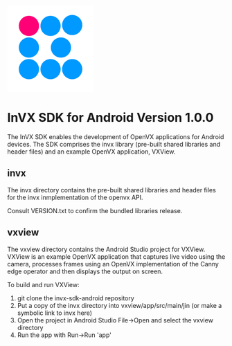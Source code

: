 ![invx](mwv-invx.png)

InVX SDK for Android Version 1.0.0
==================================

The InVX SDK enables the development of OpenVX applications for Android devices. The SDK comprises the invx library (pre-built shared libraries and header files) and an example OpenVX application, VXView. 

invx
----

The invx directory contains the pre-built shared libraries and header files for the invx inmplementation of the openvx API.

Consult VERSION.txt to confirm the bundled libraries release. 

vxview
------

The vxview directory contains the Android Studio project for VXView. VXView is an example OpenVX application that captures live video using the camera, processes frames using an OpenVX implementation of the Canny edge operator and then displays the output on screen.

To build and run VXView:

1. git clone the invx-sdk-android repository
2. Put a copy of the invx directory into vxview/app/src/main/jin (or make a symbolic link to invx here)
3. Open the project in Android Studio File->Open and select the vxview directory
4. Run the app with Run->Run 'app'

